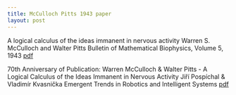 ```yaml
---
title: McCulloch Pitts 1943 paper
layout: post
---
```


A logical calculus of the ideas immanent in nervous activity
Warren S. McCulloch and Walter Pitts
Bulletin of Mathematical Biophysics, Volume 5, 1943
[pdf](/assets/mccolloch.logical.calculus.ideas.1943.pdf)


70th Anniversary of Publication: Warren McCulloch & Walter Pitts - A Logical Calculus of the Ideas Immanent in Nervous Activity
Jiří Pospíchal & Vladimír Kvasnička
Emergent Trends in Robotics and Intelligent Systems
[pdf](/assets/Kvasnicka_Pospichal_SETINAIR+2013.pdf)

